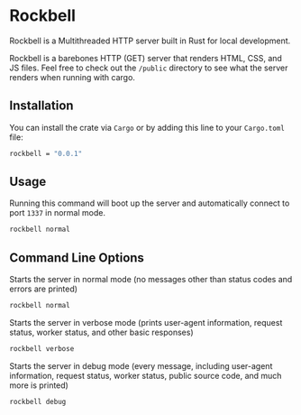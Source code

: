 # Rockbell

Rockbell is a Multithreaded HTTP server built in Rust for local development. 

Rockbell is a barebones HTTP (GET) server that renders HTML, CSS, and JS files. Feel free to check out the `/public` directory to see what the server renders when running with cargo.

## Installation
You can install the crate via `Cargo` or by adding this line to your `Cargo.toml` file:
```bash
rockbell = "0.0.1"
```

## Usage
Running this command will boot up the server and automatically connect to port `1337` in normal mode.
```bash
rockbell normal
```

## Command Line Options

Starts the server in normal mode (no messages other than status codes and errors are printed)
```bash
rockbell normal
```

Starts the server in verbose mode (prints user-agent information, request status, worker status, and other basic responses)
```bash
rockbell verbose
```

Starts the server in debug mode (every message, including user-agent information, request status, worker status, public source code, and much more is printed)
```bash
rockbell debug
```